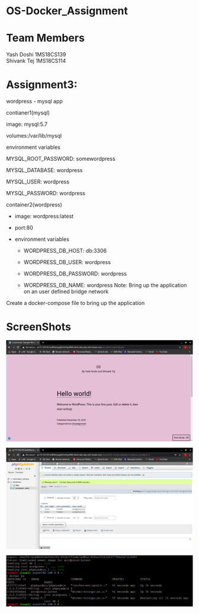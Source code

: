 # OS-Docker_Assignment

# Team Members
Yash Doshi   1MS18CS139\
Shivank Tej  1MS18CS114

# Assignment3:
wordpress - mysql app

contianer1(mysql)

image: mysql:5.7

volumes:/var/lib/mysql

environment variables

MYSQL_ROOT_PASSWORD: somewordpress

MYSQL_DATABASE: wordpress

MYSQL_USER: wordpress

MYSQL_PASSWORD: wordpress

container2(wordpress)

 - image: wordpress:latest
 
 - port:80
 
 - environment variables
 
   - WORDPRESS_DB_HOST: db:3306
   
   - WORDPRESS_DB_USER: wordpress
   
   - WORDPRESS_DB_PASSWORD: wordpress
   - WORDPRESS_DB_NAME: wordpress
Note: Bring up the application on an user defined bridge network

Create a docker-compose file to bring up the application

# ScreenShots

![](images/wordpress.png)

![](images/database.png)

![](images/terminal.png)
